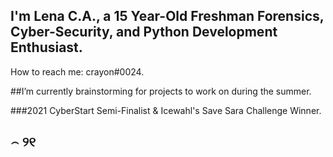 ## I'm Lena C.A., a 15 Year-Old Freshman Forensics, Cyber-Security, and Python Development Enthusiast.



How to reach me: crayon#0024. 

##I’m currently brainstorming for projects to work on during the summer. 

###2021 CyberStart Semi-Finalist & Icewahl's Save Sara Challenge Winner.

## ⌢ ୨୧
